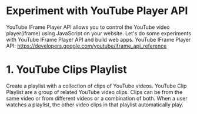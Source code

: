 # Experiment with YouTube Player API

YouTube IFrame Player API allows you to control the YouTube video player(iframe) using JavaScript on your website. Let's do some experiments with YouTube IFrame Player API and build web apps.
YouTube IFrame Player API: https://developers.google.com/youtube/iframe_api_reference


# 1. YouTube Clips Playlist

Create a playlist with a collection of clips of YouTube videos. 
YouTube Clip Playlist are a group of related YouTube video clips. Clips can be from the same video or from different videos or a combination of both. When a user watches a playlist, the other video clips in that playlist automatically play.
